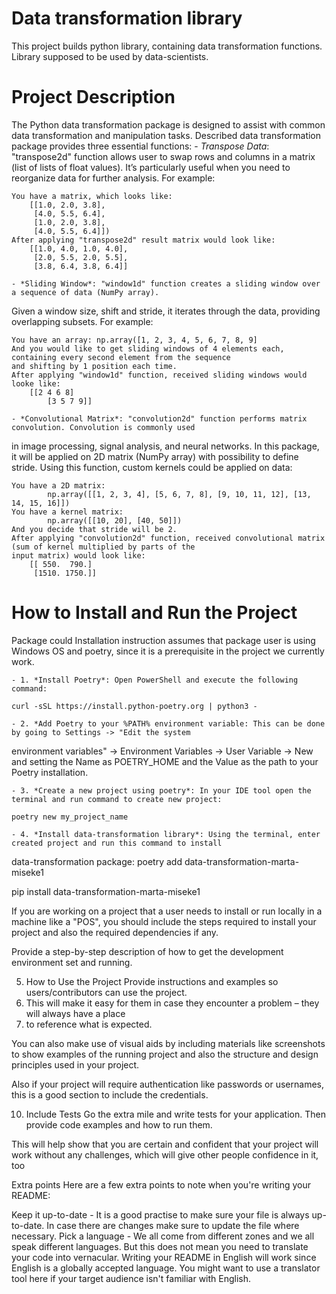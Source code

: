 # Data transformation library
This project builds python library, containing data transformation functions. 
Library supposed to be used by data-scientists.

# Project Description
The Python data transformation package is designed to assist with common data 
transformation and manipulation tasks. Described data transformation package
provides three essential functions:
    - *Transpose Data*: "transpose2d" function allows user to swap rows and columns in a matrix
(list of lists of float values). It’s particularly useful when you need to reorganize data for further
analysis. For example:
```  
You have a matrix, which looks like:
    [[1.0, 2.0, 3.8],
     [4.0, 5.5, 6.4],
     [1.0, 2.0, 3.8], 
     [4.0, 5.5, 6.4]])
After applying "transpose2d" result matrix would look like:
    [[1.0, 4.0, 1.0, 4.0], 
     [2.0, 5.5, 2.0, 5.5], 
     [3.8, 6.4, 3.8, 6.4]]  
```

    - *Sliding Window*: "window1d" function creates a sliding window over a sequence of data (NumPy array).
Given a window size, shift and stride, it iterates through the data, providing overlapping subsets. 
For example:
```
You have an array: np.array([1, 2, 3, 4, 5, 6, 7, 8, 9]
And you would like to get sliding windows of 4 elements each, containing every second element from the sequence
and shifting by 1 position each time.
After applying "window1d" function, received sliding windows would looke like:
    [[2 4 6 8]
        [3 5 7 9]]
```
    - *Convolutional Matrix*: "convolution2d" function performs matrix convolution. Convolution is commonly used
in image processing, signal analysis, and neural networks. In this package, it will be applied on 2D matrix 
(NumPy array) with possibility to define stride. Using this function, custom kernels could be applied on data:
```
You have a 2D matrix: 
        np.array([[1, 2, 3, 4], [5, 6, 7, 8], [9, 10, 11, 12], [13, 14, 15, 16]])
You have a kernel matrix:
        np.array([[10, 20], [40, 50]])
And you decide that stride will be 2.
After applying "convolution2d" function, received convolutional matrix (sum of kernel multiplied by parts of the
input matrix) would look like:
    [[ 550.  790.]
     [1510. 1750.]]
```

# How to Install and Run the Project
Package could 
Installation instruction assumes that package user is using Windows OS and poetry, since it is a prerequisite in the
project we currently work.

    - 1. *Install Poetry*: Open PowerShell and execute the following command:
```
curl -sSL https://install.python-poetry.org | python3 -
```
    - 2. *Add Poetry to your %PATH% environment variable: This can be done by going to Settings -> "Edit the system 
environment variables" -> Environment Variables -> User Variable -> New and setting the Name as POETRY_HOME and the 
Value as the path to your Poetry installation.

    - 3. *Create a new project using poetry*: In your IDE tool open the terminal and run command to create new project:
```
poetry new my_project_name
```
    - 4. *Install data-transformation library*: Using the terminal, enter created project and run this command to install
data-transformation package:
poetry add data-transformation-marta-miseke1




pip install data-transformation-marta-miseke1

If you are working on a project that a user needs to install or run locally in a machine like a "POS", you should include the steps required to install your project and also the required dependencies if any.

Provide a step-by-step description of how to get the development environment set and running.

5. How to Use the Project
Provide instructions and examples so users/contributors can use the project. 
6. This will make it easy for them in case they encounter a problem – they will always have a place
7. to reference what is expected.

You can also make use of visual aids by including materials like screenshots to show examples of the running project and also the structure and design principles used in your project.

Also if your project will require authentication like passwords or usernames, this is a good section to include the credentials.



10. Include Tests
Go the extra mile and write tests for your application. Then provide code examples and how to run them.

This will help show that you are certain and confident that your project will work without any challenges, which will give other people confidence in it, too

Extra points
Here are a few extra points to note when you're writing your README:

Keep it up-to-date - It is a good practise to make sure your file is always up-to-date. In case there are changes make sure to update the file where necessary.
Pick a language - We all come from different zones and we all speak different languages. But this does not mean you need to translate your code into vernacular. Writing your README in English will work since English is a globally accepted language. You might want to use a translator tool here if your target audience isn't familiar with English.